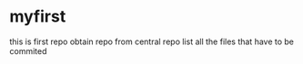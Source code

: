 # myfirst
this is first repo
obtain repo from central repo
list all the files that have to be commited
